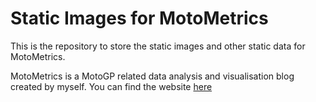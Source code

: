 # Static Images for MotoMetrics 

This is the repository to store the static images and other static data for MotoMetrics. 

MotoMetrics is a MotoGP related data analysis and visualisation blog created by myself. You can find the website [here](https://sayujya-apte.github.io/motometrics/) 
